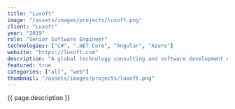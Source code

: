 ```yaml
---
title: "Luxoft"
image: "/assets/images/projects/luxoft.png"
client: "Luxoft"
year: "2019"
role: "Senior Software Engineer"
technologies: ["C#", ".NET Core", "Angular", "Azure"]
website: "https://luxoft.com"
description: "A global technology consulting and software development company delivering innovative solutions for enterprise clients."
featured: true
categories: ["all", "web"]
thumbnail: "/assets/images/projects/luxoft.png"
---
```


{{ page.description }} 